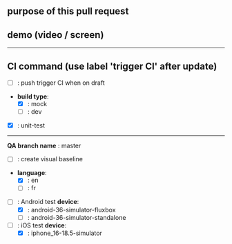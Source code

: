 
purpose of this pull request
---




demo (video / screen)
---




---
CI command (use label 'trigger CI' after update)
---
- [ ] : push trigger CI when on draft
- **build type**:
  - [x] : mock
  - [ ] : dev
- [x] : unit-test
---
**QA branch name** : master
- [ ] : create visual baseline
- **language**:
  - [x] : en
  - [ ] : fr
- [ ] : Android test
  **device**:
  - [x] : android-36-simulator-fluxbox
  - [ ] : android-36-simulator-standalone
- [ ] : iOS test
  **device**:
  - [x] : iphone_16-18.5-simulator
